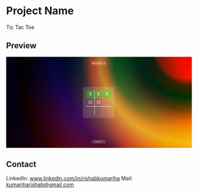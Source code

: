 # Project Name

Tic Tac Toe

## Preview

![Project Image](./assets_TicTacToe/tic-tac-toe.png)

## Contact

LinkedIn: www.linkedin.com/in/rishabkumarjha
Mail: kumarjharishab@gmail.com

